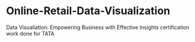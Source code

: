 # Online-Retail-Data-Visualization
Data Visualiation: Empowering Business with Effective Insights certification work done for TATA
